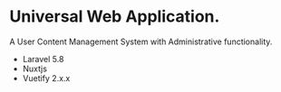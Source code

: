 # Universal Web Application.

A User Content Management System with Administrative functionality.



- Laravel 5.8
- Nuxtjs
- Vuetify 2.x.x